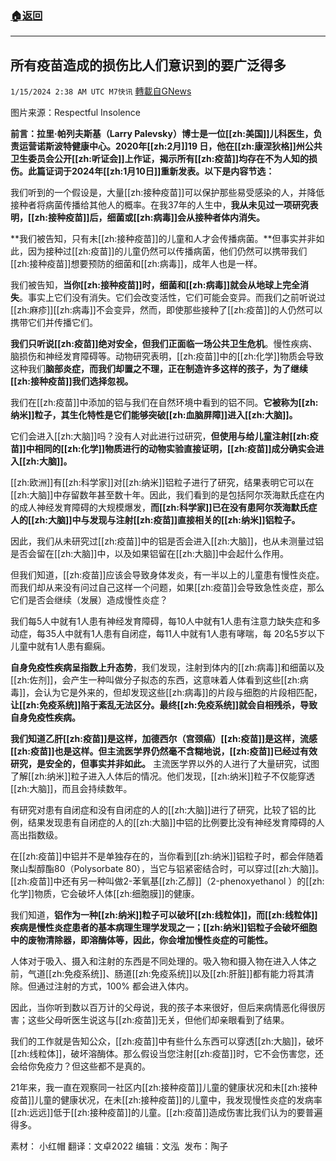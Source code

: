 ###  [:house:返回](README.md)
---


## 所有疫苗造成的损伤比人们意识到的要广泛得多
`1/15/2024 2:38 AM UTC M7快讯` [轉載自GNews](https://gnews.org/articles/2219378)

图片来源：Respectful Insolence

**前言：拉里·帕列夫斯基（Larry Palevsky）博士是一位[[zh:美国]]儿科医生，负责运营诺斯波特健康中心。2020年[[zh:2月]]19 日，他在[[zh:康涅狄格]]州公共卫生委员会公开[[zh:听证会]]上作证，揭示所有[[zh:疫苗]]均存在不为人知的损伤。此篇证词于2024年[[zh:1月10日]]重新发表。以下是内容节选：**

我们听到的一个假设是，大量[[zh:接种疫苗]]可以保护那些易受感染的人，并降低接种者将病菌传播给其他人的概率。在我37年的人生中，**我从未见过一项研究表明，[[zh:接种疫苗]]后，细菌或[[zh:病毒]]会从接种者体内消失。**

**我们被告知，只有未[[zh:接种疫苗]]的儿童和人才会传播病菌。**但事实并非如此，因为接种过[[zh:疫苗]]的儿童仍然可以传播病菌，他们仍然可以携带我们[[zh:接种疫苗]]想要预防的细菌和[[zh:病毒]]，成年人也是一样。

我们被告知，**当你[[zh:接种疫苗]]时，细菌和[[zh:病毒]]就会从地球上完全消失**。事实上它们没有消失。它们会改变活性，它们可能会变异。而我们之前听说过[[zh:麻疹]][[zh:病毒]]不会变异，然而，即使那些接种了[[zh:疫苗]]的人仍然可以携带它们并传播它们。

**我们只听说[[zh:疫苗]]绝对安全，但我们正面临一场公共卫生危机**。慢性疾病、脑损伤和神经发育障碍等。动物研究表明，[[zh:疫苗]]中的[[zh:化学]]物质会导致这种我们**脑部炎症，而我们却置之不理，正在制造许多这样的孩子，为了继续[[zh:接种疫苗]]我们选择忽视。**

我们在[[zh:疫苗]]中添加的铝与我们在自然环境中看到的铝不同。**它被称为[[zh:纳米]]粒子，其生化特性是它们能够突破[[zh:血脑屏障]]进入[[zh:大脑]]。**

它们会进入[[zh:大脑]]吗？没有人对此进行过研究，**但使用与给儿童注射[[zh:疫苗]]中相同的[[zh:化学]]物质进行的动物实验直接证明，[[zh:疫苗]]成分确实会进入[[zh:大脑]]。**

[[zh:欧洲]]有[[zh:科学家]]对[[zh:纳米]]铝粒子进行了研究，结果表明它可以在[[zh:大脑]]中存留数年甚至数十年。因此，我们看到的是包括阿尔茨海默氏症在内的成人神经发育障碍的大规模爆发，**而[[zh:科学家]]已在没有患阿尔茨海默氏症人的[[zh:大脑]]中与发现与注射[[zh:疫苗]]直接相关的[[zh:纳米]]铝粒子。**

因此，我们从未研究过[[zh:疫苗]]中的铝是否会进入[[zh:大脑]]，也从未测量过铝是否会留在[[zh:大脑]]中，以及如果铝留在[[zh:大脑]]中会起什么作用。

但我们知道，[[zh:疫苗]]应该会导致身体发炎，有一半以上的儿童患有慢性炎症。而我们却从来没有问过自己这样一个问题，如果[[zh:疫苗]]会导致急性炎症，那么它们是否会继续（发展）造成慢性炎症？

我们每5人中就有1人患有神经发育障碍，每10人中就有1人患有注意力缺失症和多动症，每35人中就有1人患有自闭症，每11人中就有1人患有哮喘，每 20名5岁以下儿童中就有1人患有癫痫。

**自身免疫性疾病呈指数上升态势**，我们发现，注射到体内的[[zh:病毒]]和细菌以及[[zh:佐剂]]，会产生一种叫做分子拟态的东西，这意味着人体看到这些[[zh:病毒]]，会认为它是外来的，但却发现这些[[zh:病毒]]的片段与细胞的片段相匹配，**让[[zh:免疫系统]]陷于紊乱无法区分。最终[[zh:免疫系统]]就会自相残杀，导致自身免疫性疾病。**

**我们知道乙肝[[zh:疫苗]]是这样，加德西尔（宫颈癌）[[zh:疫苗]]是这样，流感[[zh:疫苗]]也是这样。但主流医学界仍然毫不含糊地说，[[zh:疫苗]]已经过有效研究，是安全的，但事实并非如此。**
主流医学界以外的人进行了大量研究，试图了解[[zh:纳米]]粒子进入人体后的情况。他们发现，[[zh:纳米]]粒子不仅能穿透[[zh:大脑]]，而且会持续数年。

有研究对患有自闭症和没有自闭症的人的[[zh:大脑]]进行了研究，比较了铝的比例，结果发现患有自闭症的人的[[zh:大脑]]中铝的比例要比没有神经发育障碍的人高出指数级。

在[[zh:疫苗]]中铝并不是单独存在的，当你看到[[zh:纳米]]铝粒子时，都会伴随着聚山梨醇酯80（Polysorbate 80），当它与铝紧密结合时，可以穿过[[zh:大脑]]。[[zh:疫苗]]中还有另一种叫做2-苯氧基[[zh:乙醇]]（2-phenoxyethanol ）的[[zh:化学]]物质，它会破坏人体[[zh:细胞膜]]的健康。

我们知道，**铝作为一种[[zh:纳米]]粒子可以破坏[[zh:线粒体]]，而[[zh:线粒体]]疾病是慢性炎症患者的基本病理生理学发现之一；[[zh:纳米]]铝粒子会破坏细胞中的废物清除器，即溶酶体等，因此，你会增加慢性炎症的可能性。**

人体对于吸入、摄入和注射的东西是不同处理的。吸入物和摄入物在进入人体之前，气道[[zh:免疫系统]]、肠道[[zh:免疫系统]]以及[[zh:肝脏]]都有能力将其清除。但通过注射的方式，100% 都会进入体内。

因此，当你听到数以百万计的父母说，我的孩子本来很好，但后来病情恶化得很厉害；这些父母听医生说这与[[zh:疫苗]]无关，但他们却亲眼看到了结果。

我们的工作就是告知公众，[[zh:疫苗]]中有些什么东西可以穿透[[zh:大脑]]，破坏[[zh:线粒体]]，破坏溶酶体。那么假设当您注射[[zh:疫苗]]时，它不会伤害您，还会给你免疫力？但这些都不是真的。

21年来，我一直在观察同一社区内[[zh:接种疫苗]]儿童的健康状况和未[[zh:接种疫苗]]儿童的健康状况，在未[[zh:接种疫苗]]的儿童中，我发现慢性炎症的发病率[[zh:远远]]低于[[zh:接种疫苗]]的儿童。[[zh:疫苗]]造成伤害比我们认为的要普遍得多。

      
素材： 小红帽  翻译：文卓2022  编辑：文泓   发布：陶子

